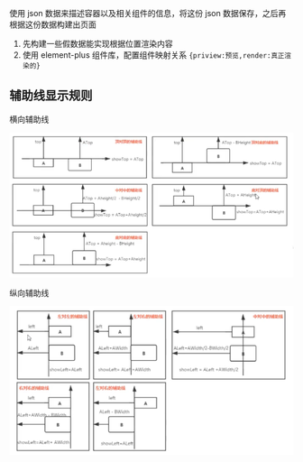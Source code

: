 使用 json 数据来描述容器以及相关组件的信息，将这份 json 数据保存，之后再根据这份数据构建出页面

1. 先构建一些假数据能实现根据位置渲染内容
2. 使用 element-plus 组件库，配置组件映射关系 `{priview:预览,render:真正渲染的}`



## 辅助线显示规则

横向辅助线

![image-20231025111612223](README/image-20231025111612223.png)

纵向辅助线

![image-20231025111700876](README/image-20231025111700876.png)
